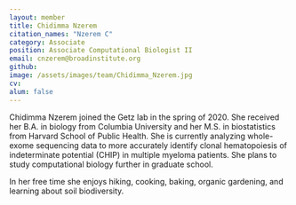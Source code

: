 ```yaml
---
layout: member
title: Chidimma Nzerem
citation_names: "Nzerem C"
category: Associate
position: Associate Computational Biologist II
email: cnzerem@broadinstitute.org
github: 
image: /assets/images/team/Chidimma_Nzerem.jpg
cv:
alum: false
---
```


Chidimma Nzerem joined the Getz lab in the spring of 2020. She received her B.A. in biology from Columbia University and her M.S. in biostatistics from Harvard School of Public Health.  She is currently analyzing whole-exome sequencing data to more accurately identify clonal hematopoiesis of indeterminate potential (CHIP) in multiple myeloma patients. She plans to study computational biology further in graduate school. 

In her free time she enjoys hiking, cooking, baking, organic gardening, and learning about soil biodiversity.